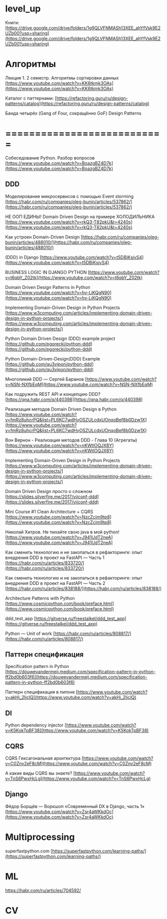 # level_up

Книги:
[https://drive.google.com/drive/folders/1g9QLVFNMASh13XEE_ahYfVsk9E2UZb00?usp=sharing](https://drive.google.com/drive/folders/1g9QLVFNMASh13XEE_ahYfVsk9E2UZb00?usp=sharing)

# Алгоритмы

Лекция 1. 2 семестр. Алгоритмы сортировки данных
[https://www.youtube.com/watch?v=KK6tkmk3OAs](https://www.youtube.com/watch?v=KK6tkmk3OAs)

Каталог с паттернами:
[https://refactoring.guru/ru/design-patterns/catalog](https://refactoring.guru/ru/design-patterns/catalog)

Банда четырёх (Gang of Four, сокращённо GoF) Design Patterns

# ===========================

Собеседование Python. Разбор вопросов
[https://www.youtube.com/watch?v=BoazgBZ4D7k](https://www.youtube.com/watch?v=BoazgBZ4D7k)

## DDD

Моделирование микросервисов с помощью Event storming
[https://habr.com/ru/companies/oleg-bunin/articles/537862/](https://habr.com/ru/companies/oleg-bunin/articles/537862/)

НЕ ООП ЕДИНЫ! Domain Driven Design на примере ХОЛОДИЛЬНИКА 
[https://www.youtube.com/watch?v=rkQ3-T82pkU&t=4240s](https://www.youtube.com/watch?v=rkQ3-T82pkU&t=4240s)

Как устроен Domain-Driven Design
[https://habr.com/ru/companies/oleg-bunin/articles/488010/](https://habr.com/ru/companies/oleg-bunin/articles/488010/)

(DDD) in Django
[https://www.youtube.com/watch?v=t5DBiKsjvS4](https://www.youtube.com/watch?v=t5DBiKsjvS4)

BUSINESS LOGIC IN DJANGO PYTHON
[https://www.youtube.com/watch?v=t6qbY_Z02tk](https://www.youtube.com/watch?v=t6qbY_Z02tk)

Domain Driven Design Patterns in Python
[https://www.youtube.com/watch?v=hv-LiKQgN90](https://www.youtube.com/watch?v=hv-LiKQgN90)

Implementing Domain-Driven Design in Python Projects
[https://www.w3computing.com/articles/implementing-domain-driven-design-in-python-projects/](https://www.w3computing.com/articles/implementing-domain-driven-design-in-python-projects/)

Python Domain Driven Design (DDD) example project
[https://github.com/pgorecki/python-ddd](https://github.com/pgorecki/python-ddd)

Python Domain-Driven-Design(DDD) Example
[https://github.com/qu3vipon/python-ddd](https://github.com/qu3vipon/python-ddd)

Многоликий DDD — Сергей Баранов
[https://www.youtube.com/watch?v=NSN-NXfbEqM](https://www.youtube.com/watch?v=NSN-NXfbEqM)

Как подружить REST API и концепцию DDD?
[https://qna.habr.com/q/440398](https://qna.habr.com/q/440398)

Реализация методов Domain Driven Design в Python
[https://www.youtube.com/watch?v=fmRz8uhcrPQ&list=PL6KC7wdHyOSZULcdxUOnqoBef8b0Dzw1X](https://www.youtube.com/watch?v=fmRz8uhcrPQ&list=PL6KC7wdHyOSZULcdxUOnqoBef8b0Dzw1X)

Вон Вернон - Реализация методов DDD - Глава 10 (Агрегаты)
[https://www.youtube.com/watch?v=nKWtlOQJX8Y](https://www.youtube.com/watch?v=nKWtlOQJX8Y)

Implementing Domain-Driven Design in Python Projects
[https://www.w3computing.com/articles/implementing-domain-driven-design-in-python-projects/](https://www.w3computing.com/articles/implementing-domain-driven-design-in-python-projects/)

Domain Driven Design просто о сложном
[https://slides.silverfire.me/2017/yiiconf-ddd](https://slides.silverfire.me/2017/yiiconf-ddd)

Mini Course #1 Clean Architecture + CQRS
[https://www.youtube.com/watch?v=NzcZcim9tp8](https://www.youtube.com/watch?v=NzcZcim9tp8)

Николай Хитров. Не пихайте свою java в мой python!
[https://www.youtube.com/watch?v=J941UdT2neA](https://www.youtube.com/watch?v=J941UdT2neA)

Как сменить технологию и не закопаться в рефакторинге: опыт внедрения DDD в проект на FastAPI — Часть 1
[https://habr.com/ru/articles/833720/](https://habr.com/ru/articles/833720/)

Как сменить технологию и не закопаться в рефакторинге: опыт внедрения DDD в проект на FastAPI — Часть 2
[https://habr.com/ru/articles/838188/](https://habr.com/ru/articles/838188/)

Architecture Patterns with Python
[https://www.cosmicpython.com/book/preface.html](https://www.cosmicpython.com/book/preface.html)

ddd_test_app
[https://gitverse.ru/freestalkel/ddd_test_app](https://gitverse.ru/freestalkel/ddd_test_app)

Python — Unit of work
[https://habr.com/ru/articles/808817/](https://habr.com/ru/articles/808817/)

## Паттерн спецификация

Specification pattern in Python
[https://douwevandermeij.medium.com/specification-pattern-in-python-ff2bd0b603f6](https://douwevandermeij.medium.com/specification-pattern-in-python-ff2bd0b603f6)

Паттерн спецификация в питоне
[https://www.youtube.com/watch?v=akHi_2IiclQ](https://www.youtube.com/watch?v=akHi_2IiclQ)

## DI

Python dependency injector
[https://www.youtube.com/watch?v=K5KokTpBF38](https://www.youtube.com/watch?v=K5KokTpBF38)

## CQRS

CQRS Гексагональная архитектура
[https://www.youtube.com/watch?v=C0Znv2eF8cM](https://www.youtube.com/watch?v=C0Znv2eF8cM)

А какие виды CQRS вы знаете?
[https://www.youtube.com/watch?v=TnS6PwxHcLg](https://www.youtube.com/watch?v=TnS6PwxHcLg)

## Django

Фёдор Борщёв — Воркшоп «Современный DX в Django, часть 1»
[https://www.youtube.com/watch?v=Zsr4aWKkdOc](https://www.youtube.com/watch?v=Zsr4aWKkdOc)


# Multiprocessing

superfastpython.com
[https://superfastpython.com/learning-paths/](https://superfastpython.com/learning-paths/)

# ML
https://habr.com/ru/articles/704592/

# CV

